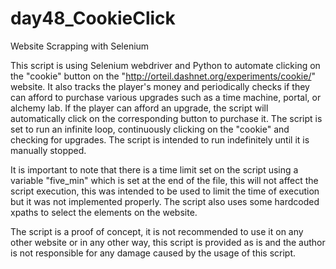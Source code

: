 # day48_CookieClick
Website Scrapping with Selenium

This script is using Selenium webdriver and Python to automate clicking on the "cookie" button on the "http://orteil.dashnet.org/experiments/cookie/" website. It also tracks the player's money and periodically checks if they can afford to purchase various upgrades such as a time machine, portal, or alchemy lab. If the player can afford an upgrade, the script will automatically click on the corresponding button to purchase it. The script is set to run an infinite loop, continuously clicking on the "cookie" and checking for upgrades. The script is intended to run indefinitely until it is manually stopped.

It is important to note that there is a time limit set on the script using a variable "five_min" which is set at the end of the file, this will not affect the script execution, this was intended to be used to limit the time of execution but it was not implemented properly. The script also uses some hardcoded xpaths to select the elements on the website.

The script is a proof of concept, it is not recommended to use it on any other website or in any other way, this script is provided as is and the author is not responsible for any damage caused by the usage of this script.

